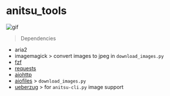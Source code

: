# anitsu_tools

![gif](anitsu-cli.demo.gif)

> Dependencies
- aria2
- imagemagick > convert images to jpeg in `download_images.py` 
- [fzf](https://github.com/junegunn/fzf)
- [requests](https://requests.readthedocs.io/en/latest/)
- [aiohttp](https://github.com/aio-libs/aiohttp)
- [aiofiles](https://github.com/Tinche/aiofiles) > `download_images.py`
- [ueberzug](https://github.com/b1337xyz/ueberzug) > for `anitsu-cli.py` image support
